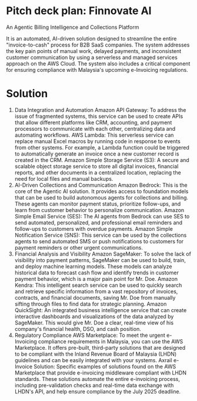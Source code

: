 # Pitch deck plan: Finnovate AI
An Agentic Billing Intelligence and Collections Platform

It is an automated, AI-driven solution designed to streamline the entire "invoice-to-cash" process for B2B SaaS companies. The system addresses the key pain points of manual work, delayed payments, and inconsistent customer communication by using a serverless and managed services approach on the AWS Cloud. The system also includes a critical component for ensuring compliance with Malaysia's upcoming e-Invoicing regulations.

# Solution
1. Data Integration and Automation
Amazon API Gateway: To address the issue of fragmented systems, this service can be used to create APIs that allow different platforms like CRM, accounting, and payment processors to communicate with each other, centralizing data and automating workflows.
AWS Lambda: This serverless service can replace manual Excel macros by running code in response to events from other systems. For example, a Lambda function could be triggered to automatically generate an invoice once a new customer record is created in the CRM.
Amazon Simple Storage Service (S3): A secure and scalable object storage service to store all digital invoices, financial reports, and other documents in a centralized location, replacing the need for local files and manual backups.
2. AI-Driven Collections and Communication
Amazon Bedrock: This is the core of the Agentic AI solution. It provides access to foundation models that can be used to build autonomous agents for collections and billing. These agents can monitor payment status, prioritize follow-ups, and learn from customer behavior to personalize communication.
Amazon Simple Email Service (SES): The AI agents from Bedrock can use SES to send automated, personalized, and professional email reminders and follow-ups to customers with overdue payments.
Amazon Simple Notification Service (SNS): This service can be used by the collections agents to send automated SMS or push notifications to customers for payment reminders or other urgent communications.
3. Financial Analysis and Visibility
Amazon SageMaker: To solve the lack of visibility into payment patterns, SageMaker can be used to build, train, and deploy machine learning models. These models can analyze historical data to forecast cash flow and identify trends in customer payment behavior, which is a major pain point for Mr. Doe.
Amazon Kendra: This intelligent search service can be used to quickly search and retrieve specific information from a vast repository of invoices, contracts, and financial documents, saving Mr. Doe from manually sifting through files to find data for strategic planning.
Amazon QuickSight: An integrated business intelligence service that can create interactive dashboards and visualizations of the data analyzed by SageMaker. This would give Mr. Doe a clear, real-time view of his company's financial health, DSO, and cash position.
4. Regulatory Compliance
AWS Marketplace: To meet the urgent e-Invoicing compliance requirements in Malaysia, you can use the AWS Marketplace. It offers pre-built, third-party solutions that are designed to be compliant with the Inland Revenue Board of Malaysia (LHDN) guidelines and can be easily integrated with your systems.
Axrail e-Invoice Solution: Specific examples of solutions found on the AWS Marketplace that provide e-invoicing middleware compliant with LHDN standards. These solutions automate the entire e-invoicing process, including pre-validation checks and real-time data exchange with LHDN's API, and help ensure compliance by the July 2025 deadline.


